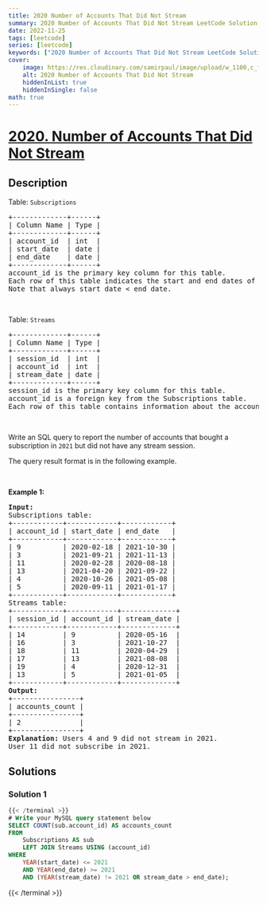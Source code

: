 ```yaml
---
title: 2020 Number of Accounts That Did Not Stream
summary: 2020 Number of Accounts That Did Not Stream LeetCode Solution Explained
date: 2022-11-25
tags: [leetcode]
series: [leetcode]
keywords: ["2020 Number of Accounts That Did Not Stream LeetCode Solution Explained in all languages", "2020 Number of Accounts That Did Not Stream", "LeetCode", "leetcode solution in Python3 C++ Java Go PHP Ruby Swift TypeScript Rust C# JavaScript C", "GeeksforGeeks", "InterviewBit", "Coding Ninjas", "HackerRank", "HackerEarth", "CodeChef", "TopCoder", "AlgoExpert", "freeCodeCamp", "Codeforces", "GitHub", "AtCoder", "Samir Paul"]
cover:
    image: https://res.cloudinary.com/samirpaul/image/upload/w_1100,c_fit,co_rgb:FFFFFF,l_text:Arial_75_bold:2020 Number of Accounts That Did Not Stream - Solution Explained/problem-solving.webp
    alt: 2020 Number of Accounts That Did Not Stream
    hiddenInList: true
    hiddenInSingle: false
math: true
---
```



# [2020. Number of Accounts That Did Not Stream](https://leetcode.com/problems/number-of-accounts-that-did-not-stream)


## Description

<p>Table: <code>Subscriptions</code></p>

<pre>
+-------------+------+
| Column Name | Type |
+-------------+------+
| account_id  | int  |
| start_date  | date |
| end_date    | date |
+-------------+------+
account_id is the primary key column for this table.
Each row of this table indicates the start and end dates of an account&#39;s subscription.
Note that always start_date &lt; end_date.
</pre>

<p>&nbsp;</p>

<p>Table: <code>Streams</code></p>

<pre>
+-------------+------+
| Column Name | Type |
+-------------+------+
| session_id  | int  |
| account_id  | int  |
| stream_date | date |
+-------------+------+
session_id is the primary key column for this table.
account_id is a foreign key from the Subscriptions table.
Each row of this table contains information about the account and the date associated with a stream session.
</pre>

<p>&nbsp;</p>

<p>Write an SQL query to report the number of accounts that bought a subscription in <code>2021</code> but did not have any stream session.</p>

<p>The query result format is in the following example.</p>

<p>&nbsp;</p>
<p><strong class="example">Example 1:</strong></p>

<pre>
<strong>Input:</strong> 
Subscriptions table:
+------------+------------+------------+
| account_id | start_date | end_date   |
+------------+------------+------------+
| 9          | 2020-02-18 | 2021-10-30 |
| 3          | 2021-09-21 | 2021-11-13 |
| 11         | 2020-02-28 | 2020-08-18 |
| 13         | 2021-04-20 | 2021-09-22 |
| 4          | 2020-10-26 | 2021-05-08 |
| 5          | 2020-09-11 | 2021-01-17 |
+------------+------------+------------+
Streams table:
+------------+------------+-------------+
| session_id | account_id | stream_date |
+------------+------------+-------------+
| 14         | 9          | 2020-05-16  |
| 16         | 3          | 2021-10-27  |
| 18         | 11         | 2020-04-29  |
| 17         | 13         | 2021-08-08  |
| 19         | 4          | 2020-12-31  |
| 13         | 5          | 2021-01-05  |
+------------+------------+-------------+
<strong>Output:</strong> 
+----------------+
| accounts_count |
+----------------+
| 2              |
+----------------+
<strong>Explanation:</strong> Users 4 and 9 did not stream in 2021.
User 11 did not subscribe in 2021.
</pre>

## Solutions

### Solution 1

<!-- tabs:start -->

```sql
{{< /terminal >}}
# Write your MySQL query statement below
SELECT COUNT(sub.account_id) AS accounts_count
FROM
    Subscriptions AS sub
    LEFT JOIN Streams USING (account_id)
WHERE
    YEAR(start_date) <= 2021
    AND YEAR(end_date) >= 2021
    AND (YEAR(stream_date) != 2021 OR stream_date > end_date);
```
{{< /terminal >}}

<!-- tabs:end -->

<!-- end -->
